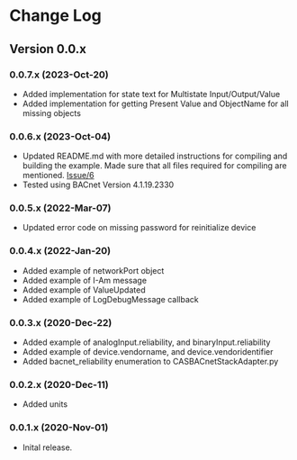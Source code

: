 # Change Log

## Version 0.0.x

### 0.0.7.x (2023-Oct-20)
- Added implementation for state text for Multistate Input/Output/Value
- Added implementation for getting Present Value and ObjectName for all missing objects

### 0.0.6.x (2023-Oct-04)
- Updated README.md with more detailed instructions for compiling and building the example. Made sure that all files required for compiling are mentioned. [Issue/6](https://github.com/chipkin/BACnetServerExamplePython/issues/6)
- Tested using BACnet Version 4.1.19.2330

### 0.0.5.x (2022-Mar-07)
- Updated error code on missing password for reinitialize device

### 0.0.4.x (2022-Jan-20)

- Added example of networkPort object
- Added example of I-Am message
- Added example of ValueUpdated
- Added example of LogDebugMessage callback

### 0.0.3.x (2020-Dec-22)

- Added example of analogInput.reliability, and binaryInput.reliability
- Added example of device.vendorname, and device.vendoridentifier
- Added bacnet_reliability enumeration to CASBACnetStackAdapter.py

### 0.0.2.x (2020-Dec-11)

- Added units

### 0.0.1.x (2020-Nov-01)

- Inital release.
